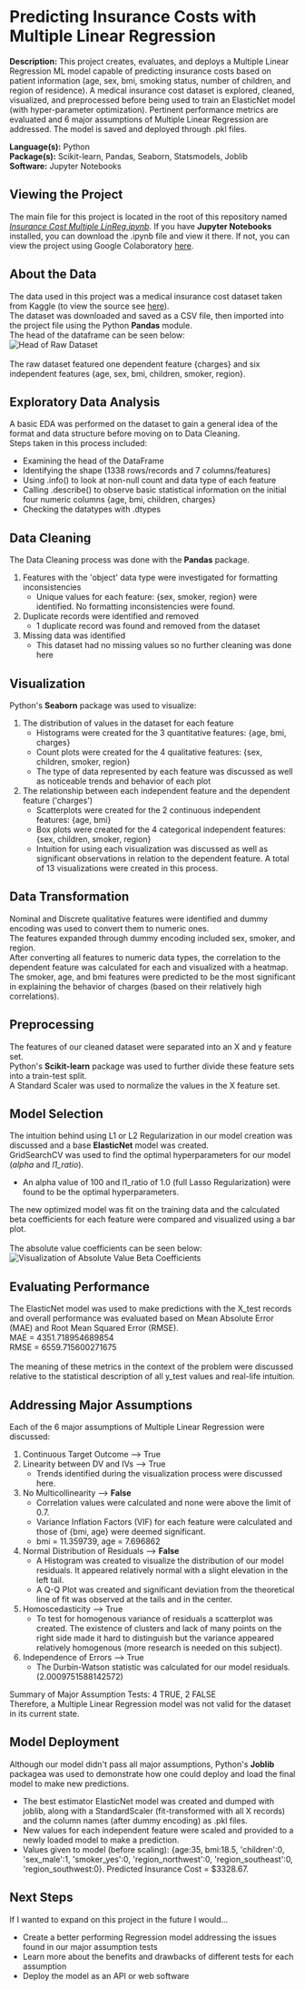 Predicting Insurance Costs with Multiple Linear Regression
===========================================================

**Description:** This project creates, evaluates, and deploys a Multiple Linear Regression ML model capable of predicting insurance costs based on patient information (age, sex, bmi, smoking status, number of children, and region of residence). A medical insurance cost dataset is explored, cleaned, visualized, and preprocessed before being used to train an ElasticNet model (with hyper-parameter optimization). Pertinent performance metrics are evaluated and 6 major assumptions of Multiple Linear Regression are addressed. The model is saved and deployed through .pkl files.

**Language(s):** Python  
**Package(s):** Scikit-learn, Pandas, Seaborn, Statsmodels, Joblib  
**Software:** Jupyter Notebooks  

Viewing the Project
-------------------
The main file for this project is located in the root of this repository named _[Insurance Cost Multiple LinReg.ipynb](./Insurance%20Cost%20Multiple%20LinReg.ipynb)_. If you have **Jupyter Notebooks** installed, you can download the .ipynb file and view it there. If not, you can view the project using Google Colaboratory [here](https://colab.research.google.com/github/AvinashBisram/Machine-Learning/blob/master/Linear%20Regression/Insurance%20Cost%20Multiple%20LinReg.ipynb).  


About the Data
--------------
The data used in this project was a medical insurance cost dataset taken from Kaggle (to view the source see [here](https://www.kaggle.com/mirichoi0218/insurance)).  
The dataset was downloaded and saved as a CSV file, then imported into the project file using the Python **Pandas** module.  
The head of the dataframe can be seen below:  
![Head of Raw Dataset](./readMe%20images/raw_head.png)  
<br>
The raw dataset featured one dependent feature {charges} and six independent features {age, sex, bmi, children, smoker, region}.  


Exploratory Data Analysis
--------------------------
A basic EDA was performed on the dataset to gain a general idea of the format and data structure before moving on to Data Cleaning.  
Steps taken in this process included:
* Examining the head of the DataFrame
* Identifying the shape (1338 rows/records and 7 columns/features)
* Using .info() to look at non-null count and data type of each feature
* Calling .describe() to observe basic statistical information on the initial four numeric columns {age, bmi, children, charges}
* Checking the datatypes with .dtypes


Data Cleaning
-------------
The Data Cleaning process was done with the **Pandas** package.  
1. Features with the 'object' data type were investigated for formatting inconsistencies
    * Unique values for each feature: {sex, smoker, region} were identified. No formatting inconsistencies were found.
2. Duplicate records were identified and removed
    * 1 duplicate record was found and removed from the dataset
3. Missing data was identified
    * This dataset had no missing values so no further cleaning was done here


Visualization
--------------
Python's **Seaborn** package was used to visualize:
1. The distribution of values in the dataset for each feature
    * Histograms were created for the 3 quantitative features: {age, bmi, charges}
    * Count plots were created for the 4 qualitative features: {sex, children, smoker, region}
    * The type of data represented by each feature was discussed as well as noticeable trends and behavior of each plot
2. The relationship between each independent feature and the dependent feature ('charges')
    * Scatterplots were created for the 2 continuous independent features: {age, bmi}
    * Box plots were created for the 4 categorical independent features: {sex, children, smoker, region}
    * Intuition for using each visualization was discussed as well as significant observations in relation to the dependent feature.
A total of 13 visualizations were created in this process.


Data Transformation
--------------------
Nominal and Discrete qualitative features were identified and dummy encoding was used to convert them to numeric ones.  
The features expanded through dummy encoding included sex, smoker, and region.  
After converting all features to numeric data types, the correlation to the dependent feature was calculated for each and visualized with a heatmap.  
The smoker, age, and bmi features were predicted to be the most significant in explaining the behavior of charges (based on their relatively high correlations).


Preprocessing
-------------
The features of our cleaned dataset were separated into an X and y feature set.  
Python's **Scikit-learn** package was used to further divide these feature sets into a train-test split.  
A Standard Scaler was used to normalize the values in the X feature set.


Model Selection
---------------
The intuition behind using L1 or L2 Regularization in our model creation was discussed and a base **ElasticNet** model was created.  
GridSearchCV was used to find the optimal hyperparameters for our model (_alpha_ and _l1\_ratio_).
* An alpha value of 100 and l1_ratio of 1.0 (full Lasso Regularization) were found to be the optimal hyperparameters.

The new optimized model was fit on the training data and the calculated beta coefficients for each feature were compared and visualized using a bar plot.  
<br>
The absolute value coefficients can be seen below:  
![Visualization of Absolute Value Beta Coefficients](./readMe%20images/absolute_coefficients_viz.PNG)

Evaluating Performance
----------------------
The ElasticNet model was used to make predictions with the X_test records and overall performance was evaluated based on Mean Absolute Error (MAE) and Root Mean Squared Error (RMSE).  
MAE = 4351.718954689854  
RMSE = 6559.715600271675  
<br>
The meaning of these metrics in the context of the problem were discussed relative to the statistical description of all y_test values and real-life intuition.


Addressing Major Assumptions
-----------------------------
Each of the 6 major assumptions of Multiple Linear Regression were discussed:
1. Continuous Target Outcome --> True
2. Linearity between DV and IVs --> True
    * Trends identified during the visualization process were discussed here.
3. No Multicollinearity --> **False**
    * Correlation values were calculated and none were above the limit of 0.7.
    * Variance Inflation Factors (VIF) for each feature were calculated and those of {bmi, age} were deemed significant.
    * bmi = 11.359739, age = 7.696862
4. Normal Distribution of Residuals --> **False**
    * A Histogram was created to visualize the distribution of our model residuals. It appeared relatively normal with a slight elevation in the left tail.
    * A Q-Q Plot was created and significant deviation from the theoretical line of fit was observed at the tails and in the center.
5. Homoscedasticity --> True
    * To test for homogenous variance of residuals a scatterplot was created. The existence of clusters and lack of many points on the right side made it hard to distinguish but the variance appeared relatively homogenous (more research is needed on this subject).
6. Independence of Errors --> True
    * The Durbin-Watson statistic was calculated for our model residuals. (2.0009751588142572)

Summary of Major Assumption Tests: 4 TRUE, 2 FALSE  
Therefore, a Multiple Linear Regression model was not valid for the dataset in its current state.


Model Deployment
-----------------
Although our model didn't pass all major assumptions, Python's **Joblib** packagea was used to demonstrate how one could deploy and load the final model to make new predictions.
* The best estimator ElasticNet model was created and dumped with joblib, along with a StandardScaler (fit-transformed with all X records) and the column names (after dummy encoding) as .pkl files.
* New values for each independent feature were scaled and provided to a newly loaded model to make a prediction.
* Values given to model (before scaling): {age:35, bmi:18.5, 'children':0, 'sex_male':1, 'smoker_yes':0, 'region_northwest':0, 'region_southeast':0, 'region_southwest:0}. Predicted Insurance Cost = $3328.67.


Next Steps
-----------
If I wanted to expand on this project in the future I would...
* Create a better performing Regression model addressing the issues found in our major assumption tests
* Learn more about the benefits and drawbacks of different tests for each assumption
* Deploy the model as an API or web software